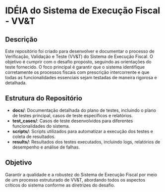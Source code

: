 # IDÉIA do Sistema de Execução Fiscal - VV&T

## Descrição

Este repositório foi criado para desenvolver e documentar o processo de Verificação, Validação e Teste (VV&T) do Sistema de Execução Fiscal. O objetivo é cumprir com o desafio proposto, seguindo as orientações do teste fornecido. O foco principal é garantir que o sistema identifique corretamente os processos fiscais com prescrição intercorrente e que todas as funcionalidades essenciais sejam testadas de maneira rigorosa e detalhada.

## Estrutura do Repositório

- **docs/**: Documentação detalhada do plano de testes, incluindo o plano de testes principal, casos de teste específicos e relatórios.
- **test_cases/**: Casos de teste desenvolvidos para diferentes funcionalidades do sistema.
- **scripts/**: Scripts utilizados para automatizar a execução dos testes e coleta de resultados.
- **results/**: Resultados dos testes executados, incluindo logs, relatórios de desempenho e análise de falhas.

## Objetivo

Garantir a qualidade e a robustez do Sistema de Execução Fiscal por meio de um processo estruturado de VV&T, abordando todos os aspectos críticos do sistema conforme as diretrizes do desafio.

